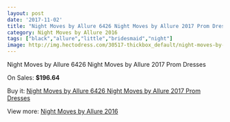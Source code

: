 ```yaml
---
layout: post
date: '2017-11-02'
title: "Night Moves by Allure 6426 Night Moves by Allure 2017 Prom Dresses"
category: Night Moves by Allure 2016
tags: ["black","allure","little","bridesmaid","night"]
image: http://img.hectodress.com/30517-thickbox_default/night-moves-by-allure-6426-night-moves-by-allure-2012-prom-dresses.jpg
---
```

Night Moves by Allure 6426 Night Moves by Allure 2017 Prom Dresses

On Sales: **$196.64**
<a href="https://www.hectodress.com/night-moves-by-allure-2013/14050-night-moves-by-allure-6426-night-moves-by-allure-2012-prom-dresses.html"><amp-img layout="responsive" width="600" height="600" src="//img.hectodress.com/30517-thickbox_default/night-moves-by-allure-6426-night-moves-by-allure-2012-prom-dresses.jpg" alt="Night Moves by Allure 6426 Night Moves by Allure 2017 Prom Dresses 0" /></a>
<a href="https://www.hectodress.com/night-moves-by-allure-2013/14050-night-moves-by-allure-6426-night-moves-by-allure-2012-prom-dresses.html"><amp-img layout="responsive" width="600" height="600" src="//img.hectodress.com/30520-thickbox_default/night-moves-by-allure-6426-night-moves-by-allure-2012-prom-dresses.jpg" alt="Night Moves by Allure 6426 Night Moves by Allure 2017 Prom Dresses 1" /></a>
<a href="https://www.hectodress.com/night-moves-by-allure-2013/14050-night-moves-by-allure-6426-night-moves-by-allure-2012-prom-dresses.html"><amp-img layout="responsive" width="600" height="600" src="//img.hectodress.com/30519-thickbox_default/night-moves-by-allure-6426-night-moves-by-allure-2012-prom-dresses.jpg" alt="Night Moves by Allure 6426 Night Moves by Allure 2017 Prom Dresses 2" /></a>
<a href="https://www.hectodress.com/night-moves-by-allure-2013/14050-night-moves-by-allure-6426-night-moves-by-allure-2012-prom-dresses.html"><amp-img layout="responsive" width="600" height="600" src="//img.hectodress.com/30518-thickbox_default/night-moves-by-allure-6426-night-moves-by-allure-2012-prom-dresses.jpg" alt="Night Moves by Allure 6426 Night Moves by Allure 2017 Prom Dresses 3" /></a>

Buy it: [Night Moves by Allure 6426 Night Moves by Allure 2017 Prom Dresses](https://www.hectodress.com/night-moves-by-allure-2013/14050-night-moves-by-allure-6426-night-moves-by-allure-2012-prom-dresses.html "Night Moves by Allure 6426 Night Moves by Allure 2017 Prom Dresses")

View more: [Night Moves by Allure 2016](https://www.hectodress.com/239-night-moves-by-allure-2013 "Night Moves by Allure 2016")